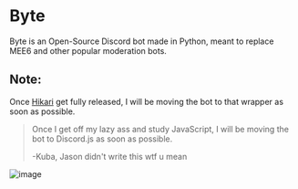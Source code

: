 # Byte

Byte is an Open-Source Discord bot made in Python, meant to replace MEE6 and other popular moderation bots.

## Note:
Once [Hikari](https://www.hikari-py.dev/) get fully released, I will be moving the bot to that wrapper as soon as possible.

> Once I get off my lazy ass and study JavaScript, I will be moving the bot to Discord.js as soon as possible.
> 
> -Kuba, Jason didn't write this wtf u mean

![image](https://user-images.githubusercontent.com/66474423/147354731-543776ec-3cbe-4cd7-ae0c-c7dc612ceee8.png)
